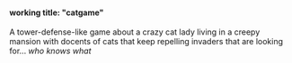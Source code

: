 #### working title: "catgame" ####

A tower-defense-like game about a crazy cat lady living in a creepy mansion with docents of cats that keep repelling invaders that are looking for... *who knows what*
